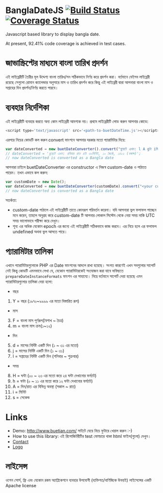 # BanglaDateJS [![Build Status](https://travis-ci.org/MythicAngel/BanglaDateJS.png)](https://travis-ci.org/MythicAngel/BanglaDateJS) [![Coverage Status](https://coveralls.io/repos/github/MythicAngel/BanglaDateJS/badge.svg?branch=master)](https://coveralls.io/github/MythicAngel/BanglaDateJS?branch=master)
Javascript based library to display bangla date.

At present, 92.41% code coverage is achieved in test cases.

# জাভাস্ক্রিপ্টের মাধ্যমে বাংলা তারিখ প্রদর্শন
এই লাইব্রেরীটি তৈরীর মূল উদ্দেশ্য বাংলা তারিখ/সন সঠিকভাবে নির্ণয় করে প্রদর্শন করা। বর্তমানে যেইসব লাইব্রেরী রয়েছে সেগুলো রোমান ক্যালেন্ডার অনুসারে মাস ও তারিখ প্রদর্শন করে কিন্তু এই লাইব্রেরী দ্বারা আপনারা বাংলা মাস ও সপ্তাহের দিন প্রদর্শন/নির্ণয় করতে পারবে।

# ব্যবহার নির্দেশিকা
 এই লাইব্রেরীটি ব্যবহার করতে অন্য কোন লাইব্রেরী আবশ্যক নয়। প্রথমে লাইব্রেরীটি লোড করুন আপনার কোডে:
```javascript
<script type='text/javascript' src='<path-to-buetDateTime.js'></script>
```
এরপরে নিচের কোডটি কল করুন convert ফাংশনে আপনার দরকার মতো প্যারামিটার দিয়ে:
```javascript
var dateConverted = new buetDateConverter().convert("বুয়েটে এখন: l A gটা iমিনিট, j F, Y (বঙ্গাব্দ)");
// dateConverted = 'বুয়েটে এখন: রবিবার রাত ৪টা ৩০মিনিট, ১০ জ্যৈষ্ঠ, ১৪২২ (বঙ্গাব্দ)';
// now dateConverted is converted as a Bangla date
```
আপনারা চাইলে buetDateConverter এর constructor এ নিজস্ব custom-date ও পাঠাতে পারেন। তখন এভাবে কল করুন:
```javascript
var customDate = new Date();
var dateConverted = new buetDateConverter(customDate).convert("<your custom format>");
// now dateConverted is converted as a Bangla date
```
সতর্কতা: 
 * custom-date পাঠালে এই লাইব্রেরীটি তাতে কোনরূপ পরিবর্তন করেনা। যদি আপনারা ভুল ফলাফল পাচ্ছেন মনে করেন, তাহলে অনুগ্রহ করে custom-date টি আপনার লোকাল সিস্টেম থেকে নেয়া সময় নাকি UTC সময় ভালোভাবে পরীক্ষা করে দেখুন।
 * শূন্য এর অধিক যেকোন epoch এর জন্যে এই লাইব্রেরীটি সঠিকভাবে কাজ করবে। এর নিচে হলে এর ফলাফল undefined অথবা ভুল আসতে পারে।

# প্যারামিটার তালিকা

এখানে প্যারামিটারগুলোকে PHP এর Date ফাংশনের আদলে রাখা হয়েছে। সংগত কারণেই এখন সবগুলোর সাপোর্ট নেই কিন্তু কোডটি এমনভাবে লেখা যে, যেকোন প্যারামিটারকেই সংযোজন করা যাবে ভবিষ্যতে ```prepareDateInstanceFormats``` ফাংশন এর সাহায্যে। নিম্নে বর্তমানে সাপোর্ট দেয়া হয়েছে এমন প্যারামিটারগুলোর তালিকা দেয়া হলো:

+ বছর
 1. Y = বছর (১৯৭০~৯৯৯৯ এর মতো বিস্তারিত রূপ)
+ মাস
 3. F =  বাংলা মাস পূর্ণরূপ(বৈশাখ ~ চৈত্র)
 4. m =  বাংলা মাস ক্রম(১~১২)
+ দিন
 5. d = মাসের নির্দিষ্ট একটি দিন (১ ~ ৩১ এর মতো)
 6. j = মাসের নির্দিষ্ট একটি দিন (১ ~ ৩১)
 7. l = সপ্তাহের নির্দিষ্ট একটি দিন (শনিবার ~ শুক্রবার)
+ সময়
 8. H = ঘন্টা (০০ ~ ২৩ এর মতো করে ২৪ ঘন্টা দেখানোর ফর্ম্যাট)
 9. h = ঘন্টা (০ ~ ১১ এর মতো করে ১২ ঘন্টা দেখানোর ফর্ম্যাট) 
 10. A = দিন/রাত এর বিভিন্ন অবস্থা (সকাল ~ রাত)
 11. i = মিনিট
 12. s = সেকেন্ড
 
# Links
* Demo: http://www.buetian.com/ সাইটে যেয়ে নিচে ফুটারে খেয়াল করুন :-) 
* How to use this library: এই রিপোজিটরীটির test ফোল্ডারে থাকা html ফাইল(গুলো) দেখুন।
* [Contact](http://www.buetian.org/)
* [Logo](https://openclipart.org/detail/173865/simple-calendar) 

# লাইসেন্স
ওপেন সোর্স, ফ্রি এবং যেকোন রকম অ্যাপ্লিকেশনে ব্যবহার উপযোগী (ব্যক্তিগত/বাণিজ্যিক উভয়ই) লাইসেন্সের একটি Apache license
